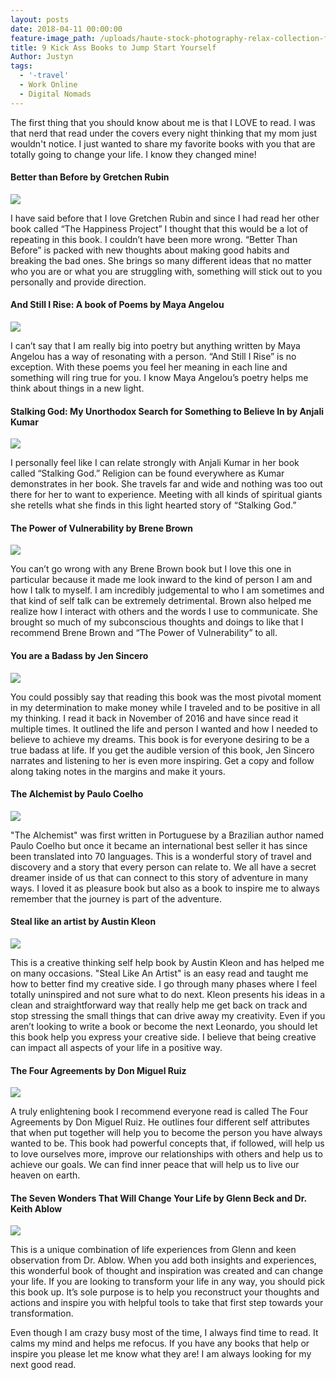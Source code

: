 ```yaml
---
layout: posts
date: 2018-04-11 00:00:00
feature-image_path: /uploads/haute-stock-photography-relax-collection-final-5.jpg
title: 9 Kick Ass Books to Jump Start Yourself
Author: Justyn
tags:
  - '-travel'
  - Work Online
  - Digital Nomads
---
```


The first thing that you should know about me is that I LOVE to read. I was that nerd that read under the covers every night thinking that my mom just wouldn't notice. I just wanted to share my favorite books with you that are totally going to change your life. I know they changed mine!

#### Better than Before by Gretchen Rubin

<a target="_blank"  href="https://www.amazon.com/gp/product/0385348630/ref=as_li_tl?ie=UTF8&camp=1789&creative=9325&creativeASIN=0385348630&linkCode=as2&tag=justynjen07-20&linkId=e1cc7828077e8f116dda0327d115957f"><img border="0" src="//ws-na.amazon-adsystem.com/widgets/q?_encoding=UTF8&MarketPlace=US&ASIN=0385348630&ServiceVersion=20070822&ID=AsinImage&WS=1&Format=_SL250_&tag=justynjen07-20" ></a><img src="//ir-na.amazon-adsystem.com/e/ir?t=justynjen07-20&l=am2&o=1&a=0385348630" width="1" height="1" border="0" alt="" style=":centered border:none !important; margin:0px !important;" />

I have said before that I love Gretchen Rubin and since I had read her other book called “The Happiness Project” I thought that this would be a lot of repeating in this book. I couldn’t have been more wrong. “Better Than Before” is packed with new thoughts about making good habits and breaking the bad ones. She brings so many different ideas that no matter who you are or what you are struggling with, something will stick out to you personally and provide direction.

#### And Still I Rise: A book of Poems by Maya Angelou

<a target="_blank" href="https://www.amazon.com/gp/product/0394502523/ref=as_li_tl?ie=UTF8&camp=1789&creative=9325&creativeASIN=0394502523&linkCode=as2&tag=justynjen07-20&linkId=ee86f3ee1bbecf1567533c186e178a07"><img border="0" src="//ws-na.amazon-adsystem.com/widgets/q?_encoding=UTF8&MarketPlace=US&ASIN=0394502523&ServiceVersion=20070822&ID=AsinImage&WS=1&Format=_SL250_&tag=justynjen07-20" ></a><img src="//ir-na.amazon-adsystem.com/e/ir?t=justynjen07-20&l=am2&o=1&a=0394502523" width="1" height="1" border="0" alt="" style="border:none !important; margin:0px !important;" />

I can’t say that I am really big into poetry but anything written by Maya Angelou has a way of resonating with a person. “And Still I Rise” is no exception. With these poems you feel her meaning in each line and something will ring true for you. I know Maya Angelou’s poetry helps me think about things in a new light.

#### Stalking God: My Unorthodox Search for Something to Believe In by Anjali Kumar

<a target="_blank"  href="https://www.amazon.com/gp/product/158005661X/ref=as_li_tl?ie=UTF8&camp=1789&creative=9325&creativeASIN=158005661X&linkCode=as2&tag=justynjen07-20&linkId=066814b05e18a9186de8241ed5942f35"><img border="0" src="//ws-na.amazon-adsystem.com/widgets/q?_encoding=UTF8&MarketPlace=US&ASIN=158005661X&ServiceVersion=20070822&ID=AsinImage&WS=1&Format=_SL250_&tag=justynjen07-20" ></a><img src="//ir-na.amazon-adsystem.com/e/ir?t=justynjen07-20&l=am2&o=1&a=158005661X" width="1" height="1" border="0" alt="" style="border:none !important; margin:0px !important;" />

I personally feel like I can relate strongly with Anjali Kumar in her book called “Stalking God.” Religion can be found everywhere as Kumar demonstrates in her book. She travels far and wide and nothing was too out there for her to want to experience. Meeting with all kinds of spiritual giants she retells what she finds in this light hearted story of “Stalking God.”

#### The Power of Vulnerability by Brene Brown

<a target="_blank"  href="https://www.amazon.com/gp/product/1604078588/ref=as_li_tl?ie=UTF8&camp=1789&creative=9325&creativeASIN=1604078588&linkCode=as2&tag=justynjen07-20&linkId=9407013ab7526c34f8784d0e165fd25d"><img border="0" src="//ws-na.amazon-adsystem.com/widgets/q?_encoding=UTF8&MarketPlace=US&ASIN=1604078588&ServiceVersion=20070822&ID=AsinImage&WS=1&Format=_SL250_&tag=justynjen07-20" ></a><img src="//ir-na.amazon-adsystem.com/e/ir?t=justynjen07-20&l=am2&o=1&a=1604078588" width="1" height="1" border="0" alt="" style="border:none !important; margin:0px !important;" />

You can’t go wrong with any Brene Brown book but I love this one in particular because it made me look inward to the kind of person I am and how I talk to myself. I am incredibly judgemental to who I am sometimes and that kind of self talk can be extremely detrimental. Brown also helped me realize how I interact with others and the words I use to communicate. She brought so much of my subconscious thoughts and doings to like that I recommend Brene Brown and “The Power of Vulnerability” to all.

#### You are a Badass by Jen Sincero

<a target="_blank"  href="https://www.amazon.com/gp/product/0762447699/ref=as_li_tl?ie=UTF8&camp=1789&creative=9325&creativeASIN=0762447699&linkCode=as2&tag=justynjen07-20&linkId=9b7e1aa3bc2ac1879a616c536976fcac"><img border="0" src="//ws-na.amazon-adsystem.com/widgets/q?_encoding=UTF8&MarketPlace=US&ASIN=0762447699&ServiceVersion=20070822&ID=AsinImage&WS=1&Format=_SL250_&tag=justynjen07-20" ></a><img src="//ir-na.amazon-adsystem.com/e/ir?t=justynjen07-20&l=am2&o=1&a=0762447699" width="1" height="1" border="0" alt="" style="border:none !important; margin:0px !important;" />

You could possibly say that reading this book was the most pivotal moment in my determination to make money while I traveled and to be positive in all my thinking. I read it back in November of 2016 and have since read it multiple times. It outlined the life and person I wanted and how I needed to believe to achieve my dreams. This book is for everyone desiring to be a true badass at life. If you get the audible version of this book, Jen Sincero narrates and listening to her is even more inspiring. Get a copy and follow along taking notes in the margins and make it yours.

#### The Alchemist by Paulo Coelho

<a target="_blank"  href="https://www.amazon.com/gp/product/0062315005/ref=as_li_tl?ie=UTF8&camp=1789&creative=9325&creativeASIN=0062315005&linkCode=as2&tag=justynjen07-20&linkId=482451620510c6cda77d2c1b6f5bd9d9"><img border="0" src="//ws-na.amazon-adsystem.com/widgets/q?_encoding=UTF8&MarketPlace=US&ASIN=0062315005&ServiceVersion=20070822&ID=AsinImage&WS=1&Format=_SL250_&tag=justynjen07-20" ></a><img src="//ir-na.amazon-adsystem.com/e/ir?t=justynjen07-20&l=am2&o=1&a=0062315005" width="1" height="1" border="0" alt="" style="border:none !important; margin:0px !important;" />

"The Alchemist" was first written in Portuguese by a Brazilian author named Paulo Coelho but once it became an international best seller it has since been translated into 70 languages. This is a wonderful story of travel and discovery and a story that every person can relate to. We all have a secret dreamer inside of us that can connect to this story of adventure in many ways. I loved it as pleasure book but also as a book to inspire me to always remember that the journey is part of the adventure.

#### Steal like an artist by Austin Kleon

<a target="_blank"  href="https://www.amazon.com/gp/product/0761169253/ref=as_li_tl?ie=UTF8&camp=1789&creative=9325&creativeASIN=0761169253&linkCode=as2&tag=justynjen07-20&linkId=9eb4052183173537981c50a6fc2ea865"><img border="0" src="//ws-na.amazon-adsystem.com/widgets/q?_encoding=UTF8&MarketPlace=US&ASIN=0761169253&ServiceVersion=20070822&ID=AsinImage&WS=1&Format=_SL250_&tag=justynjen07-20" ></a><img src="//ir-na.amazon-adsystem.com/e/ir?t=justynjen07-20&l=am2&o=1&a=0761169253" width="1" height="1" border="0" alt="" style="border:none !important; margin:0px !important;" />

This is a creative thinking self help book by Austin Kleon and has helped me on many occasions. "Steal Like An Artist" is an easy read and taught me how to better find my creative side. I go through many phases where I feel totally uninspired and not sure what to do next. Kleon presents his ideas in a clean and straightforward way that really help me get back on track and stop stressing the small things that can drive away my creativity. Even if you aren’t looking to write a book or become the next Leonardo, you should let this book help you express your creative side. I believe that being creative can impact all aspects of your life in a positive way.

#### The Four Agreements by Don Miguel Ruiz

<a target="_blank"  href="https://www.amazon.com/gp/product/1878424319/ref=as_li_tl?ie=UTF8&camp=1789&creative=9325&creativeASIN=1878424319&linkCode=as2&tag=justynjen07-20&linkId=f3b364a83af8d1e3c9978ea3de462852"><img border="0" src="//ws-na.amazon-adsystem.com/widgets/q?_encoding=UTF8&MarketPlace=US&ASIN=1878424319&ServiceVersion=20070822&ID=AsinImage&WS=1&Format=_SL250_&tag=justynjen07-20" ></a><img src="//ir-na.amazon-adsystem.com/e/ir?t=justynjen07-20&l=am2&o=1&a=1878424319" width="1" height="1" border="0" alt="" style="border:none !important; margin:0px !important;" />

A truly enlightening book I recommend everyone read is called The Four Agreements by Don Miguel Ruiz. He outlines four different self attributes that when put together will help you to become the person you have always wanted to be. This book had powerful concepts that, if followed, will help us to love ourselves more, improve our relationships with others and help us to achieve our goals. We can find inner peace that will help us to live our heaven on earth.

#### The Seven Wonders That Will Change Your Life by Glenn Beck and Dr. Keith Ablow

<a target="_blank"  href="https://www.amazon.com/gp/product/1451641532/ref=as_li_tl?ie=UTF8&camp=1789&creative=9325&creativeASIN=1451641532&linkCode=as2&tag=justynjen07-20&linkId=ba4d5eb71291b1fed0a39d9a07b95383"><img border="0" src="//ws-na.amazon-adsystem.com/widgets/q?_encoding=UTF8&MarketPlace=US&ASIN=1451641532&ServiceVersion=20070822&ID=AsinImage&WS=1&Format=_SL250_&tag=justynjen07-20" ></a><img src="//ir-na.amazon-adsystem.com/e/ir?t=justynjen07-20&l=am2&o=1&a=1451641532" width="1" height="1" border="0" alt="" style="border:none !important; margin:0px !important;" />

This is a unique combination of life experiences from Glenn and keen observation from Dr. Ablow. When you add both insights and experiences, this wonderful book of thought and inspiration was created and can change your life. If you are looking to transform your life in any way, you should pick this book up. It’s sole purpose is to help you reconstruct your thoughts and actions and inspire you with helpful tools to take that first step towards your transformation.

Even though I am crazy busy most of the time, I always find time to read. It calms my mind and helps me refocus. If you have any books that help or inspire you please let me know what they are! I am always looking for my next good read.